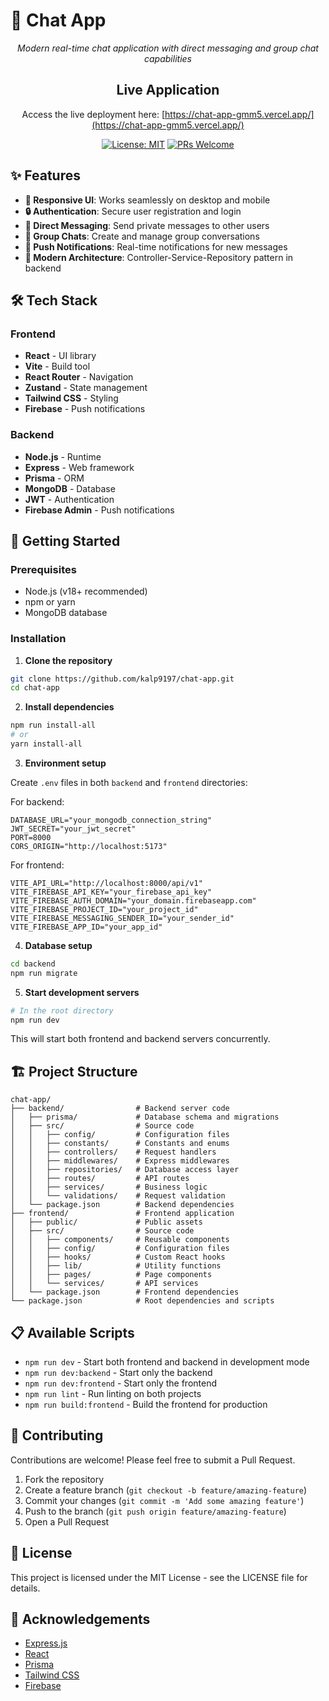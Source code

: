 # 🚀 Chat App

<div align="center">
  <p><em>Modern real-time chat application with direct messaging and group chat capabilities</em></p>

## Live Application

Access the live deployment here: [https://chat-app-gmm5.vercel.app/](https://chat-app-gmm5.vercel.app/)



[![License: MIT](https://img.shields.io/badge/License-MIT-blue.svg)](https://opensource.org/licenses/MIT)
[![PRs Welcome](https://img.shields.io/badge/PRs-welcome-brightgreen.svg)](http://makeapullrequest.com)

</div>

## ✨ Features

- **📱 Responsive UI**: Works seamlessly on desktop and mobile
- **🔒 Authentication**: Secure user registration and login
- **💬 Direct Messaging**: Send private messages to other users
- **👥 Group Chats**: Create and manage group conversations
- **🔔 Push Notifications**: Real-time notifications for new messages
- **📂 Modern Architecture**: Controller-Service-Repository pattern in backend

## 🛠️ Tech Stack

### Frontend

- **React** - UI library
- **Vite** - Build tool
- **React Router** - Navigation
- **Zustand** - State management
- **Tailwind CSS** - Styling
- **Firebase** - Push notifications

### Backend

- **Node.js** - Runtime
- **Express** - Web framework
- **Prisma** - ORM
- **MongoDB** - Database
- **JWT** - Authentication
- **Firebase Admin** - Push notifications

## 🚀 Getting Started

### Prerequisites

- Node.js (v18+ recommended)
- npm or yarn
- MongoDB database

### Installation

1. **Clone the repository**

```bash
git clone https://github.com/kalp9197/chat-app.git
cd chat-app
```

2. **Install dependencies**

```bash
npm run install-all
# or
yarn install-all
```

3. **Environment setup**

Create `.env` files in both `backend` and `frontend` directories:

For backend:

```
DATABASE_URL="your_mongodb_connection_string"
JWT_SECRET="your_jwt_secret"
PORT=8000
CORS_ORIGIN="http://localhost:5173"
```

For frontend:

```
VITE_API_URL="http://localhost:8000/api/v1"
VITE_FIREBASE_API_KEY="your_firebase_api_key"
VITE_FIREBASE_AUTH_DOMAIN="your_domain.firebaseapp.com"
VITE_FIREBASE_PROJECT_ID="your_project_id"
VITE_FIREBASE_MESSAGING_SENDER_ID="your_sender_id"
VITE_FIREBASE_APP_ID="your_app_id"
```

4. **Database setup**

```bash
cd backend
npm run migrate
```

5. **Start development servers**

```bash
# In the root directory
npm run dev
```

This will start both frontend and backend servers concurrently.

## 🏗️ Project Structure

```
chat-app/
├── backend/                # Backend server code
│   ├── prisma/             # Database schema and migrations
│   ├── src/                # Source code
│   │   ├── config/         # Configuration files
│   │   ├── constants/      # Constants and enums
│   │   ├── controllers/    # Request handlers
│   │   ├── middlewares/    # Express middlewares
│   │   ├── repositories/   # Database access layer
│   │   ├── routes/         # API routes
│   │   ├── services/       # Business logic
│   │   └── validations/    # Request validation
│   └── package.json        # Backend dependencies
├── frontend/               # Frontend application
│   ├── public/             # Public assets
│   ├── src/                # Source code
│   │   ├── components/     # Reusable components
│   │   ├── config/         # Configuration files
│   │   ├── hooks/          # Custom React hooks
│   │   ├── lib/            # Utility functions
│   │   ├── pages/          # Page components
│   │   └── services/       # API services
│   └── package.json        # Frontend dependencies
└── package.json            # Root dependencies and scripts
```

## 📋 Available Scripts

- `npm run dev` - Start both frontend and backend in development mode
- `npm run dev:backend` - Start only the backend
- `npm run dev:frontend` - Start only the frontend
- `npm run lint` - Run linting on both projects
- `npm run build:frontend` - Build the frontend for production

## 🤝 Contributing

Contributions are welcome! Please feel free to submit a Pull Request.

1. Fork the repository
2. Create a feature branch (`git checkout -b feature/amazing-feature`)
3. Commit your changes (`git commit -m 'Add some amazing feature'`)
4. Push to the branch (`git push origin feature/amazing-feature`)
5. Open a Pull Request

## 📜 License

This project is licensed under the MIT License - see the LICENSE file for details.

## 🙏 Acknowledgements

- [Express.js](https://expressjs.com/)
- [React](https://reactjs.org/)
- [Prisma](https://www.prisma.io/)
- [Tailwind CSS](https://tailwindcss.com/)
- [Firebase](https://firebase.google.com/)
